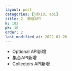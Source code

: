 ```yaml
---
layout: post
categories: [jdk10, api]
title: 2. 新增API
k: 102
pk: 10
order: 2
last_modified_at: 2022-01-26
---
```


- Optional API新增
- 集合API新增
- Collectors API新增